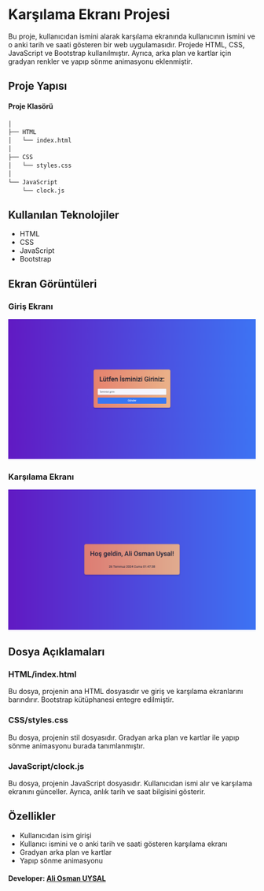 # Karşılama Ekranı Projesi

Bu proje, kullanıcıdan ismini alarak karşılama ekranında kullanıcının ismini ve o anki tarih ve saati gösteren bir web uygulamasıdır. Projede HTML, CSS, JavaScript ve Bootstrap kullanılmıştır. Ayrıca, arka plan ve kartlar için gradyan renkler ve yapıp sönme animasyonu eklenmiştir.

## Proje Yapısı

#### Proje Klasörü
```markdown
│
├── HTML
│   └── index.html
│
├── CSS
│   └── styles.css
│
└── JavaScript
    └── clock.js
```

## Kullanılan Teknolojiler

- HTML
- CSS
- JavaScript
- Bootstrap

## Ekran Görüntüleri

### Giriş Ekranı
![Giriş Ekranı](./images/ekran_1.png)

### Karşılama Ekranı
![Karşılama Ekranı](./images/ekran_2.png)

## Dosya Açıklamaları

### HTML/index.html
Bu dosya, projenin ana HTML dosyasıdır ve giriş ve karşılama ekranlarını barındırır. Bootstrap kütüphanesi entegre edilmiştir.

### CSS/styles.css

Bu dosya, projenin stil dosyasıdır. Gradyan arka plan ve kartlar ile yapıp sönme animasyonu burada tanımlanmıştır.

### JavaScript/clock.js

Bu dosya, projenin JavaScript dosyasıdır. Kullanıcıdan ismi alır ve karşılama ekranını günceller. Ayrıca, anlık tarih ve saat bilgisini gösterir.

## Özellikler

- Kullanıcıdan isim girişi
- Kullanıcı ismini ve o anki tarih ve saati gösteren karşılama ekranı
- Gradyan arka plan ve kartlar
- Yapıp sönme animasyonu

#### Developer: [Ali Osman UYSAL](https://www.linkedin.com/in/aliosmanuysal/)